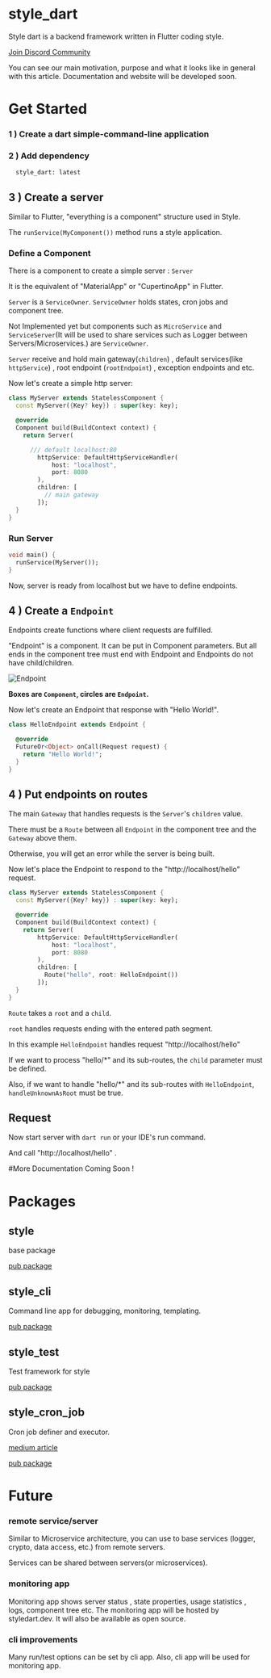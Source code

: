 # style_dart

Style dart is a backend framework written in Flutter coding style.

[Join Discord Community](https://discord.gg/bPcscvBM)

You can see our main motivation, purpose and what it looks like in general with this article. Documentation and website
will be developed soon.

# Get Started

### 1 ) Create a dart simple-command-line application

### 2 ) Add dependency

``  style_dart: latest``

## 3 ) Create a server

Similar to Flutter, "everything is a component" structure used in Style.

The `runService(MyComponent())` method runs a style application.

### Define a Component

There is a component to create a simple server : ``Server``

It is the equivalent of "MaterialApp" or "CupertinoApp" in Flutter.

`Server` is a `ServiceOwner`. `ServiceOwner` holds states, cron jobs and component tree.

Not Implemented yet but components such as `MicroService` and `ServiceServer`(It will be used to share services such as
Logger between Servers/Microservices.) are `ServiceOwner`.

`Server` receive and hold main gateway(`children`) , default services(like `httpService`) , root
endpoint (`rootEndpoint`) , exception endpoints and etc.

Now let's create a simple http server:

```dart
class MyServer extends StatelessComponent {
  const MyServer({Key? key}) : super(key: key);

  @override
  Component build(BuildContext context) {
    return Server(

      /// default localhost:80
        httpService: DefaultHttpServiceHandler(
            host: "localhost",
            port: 8080
        ),
        children: [
          // main gateway
        ]);
  }
}
```

### Run Server

````dart
void main() {
  runService(MyServer());
}
````

Now, server is ready from localhost but we have to define endpoints.

## 4 ) Create a `Endpoint`

Endpoints create functions where client requests are fulfilled.

"Endpoint" is a component. It can be put in Component parameters. But all ends in the component tree must end with
Endpoint and Endpoints do not have child/children.

![Endpoint](/home/mehmet/projects/style/packages/style/documentation/images/endpoint1.png)

**Boxes are `Component`, circles are `Endpoint`.**

Now let's create an Endpoint that response with "Hello World!".

```dart
class HelloEndpoint extends Endpoint {

  @override
  FutureOr<Object> onCall(Request request) {
    return "Hello World!";
  }
}
```

## 4 ) Put endpoints on routes

The main `Gateway` that handles requests is the `Server`'s `children` value.

There must be a `Route` between all `Endpoint` in the component tree and the `Gateway` above them.

Otherwise, you will get an error while the server is being built.

Now let's place the Endpoint to respond to the "http://localhost/hello" request.

```dart
class MyServer extends StatelessComponent {
  const MyServer({Key? key}) : super(key: key);

  @override
  Component build(BuildContext context) {
    return Server(
        httpService: DefaultHttpServiceHandler(
            host: "localhost",
            port: 8080
        ),
        children: [
          Route("hello", root: HelloEndpoint())
        ]);
  }
}
```

`Route` takes a `root` and a `child`.

`root` handles requests ending with the entered path segment.

In this example `HelloEndpoint` handles request "http://localhost/hello"

If we want to process "hello/*" and its sub-routes, the `child` parameter must be defined.

Also, if we want to handle "hello/*" and its sub-routes with `HelloEndpoint`, `handleUnknownAsRoot` must be true.

## Request

Now start server with `dart run` or your IDE's run command.

And call "http://localhost/hello" .





#More Documentation Coming Soon !


# Packages
## style

base package

[pub package](https://pub.dev/packages/style_dart)

## style_cli

Command line app for debugging, monitoring, templating.

[pub package](https://pub.dev/packages/style_cli)

## style_test

Test framework for style

[pub package](https://pub.dev/packages/style_test)

## style_cron_job

Cron job definer and executor.

[medium article](https://itnext.io/flutter-dart-cron-jobs-90fa065ba8d2)

[pub package](https://pub.dev/packages/style_cron_job)

# Future

### remote service/server

Similar to Microservice architecture, you can use to base services (logger, crypto, data access, etc.) from remote
servers.

Services can be shared between servers(or microservices).

### monitoring app

Monitoring app shows server status , state properties, usage statistics , logs, component tree etc. The monitoring app
will be hosted by styledart.dev. It will also be available as open source.

### cli improvements

Many run/test options can be set by cli app. Also, cli app will be used for monitoring app.